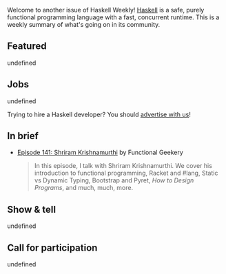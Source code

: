 Welcome to another issue of Haskell Weekly!
[Haskell](https://www.haskell.org) is a safe, purely functional programming language with a fast, concurrent runtime.
This is a weekly summary of what's going on in its community.

## Featured

undefined

## Jobs

undefined

Trying to hire a Haskell developer?
You should [advertise with us](https://haskellweekly.news/advertising.html)!

## In brief

- [Episode 141: Shriram Krishnamurthi](https://www.functionalgeekery.com/episode-141-shriram-krishnamurthi/) by Functional Geekery
  > In this episode, I talk with Shriram Krishnamurthi. We cover his introduction to functional programming, Racket and #lang, Static vs Dynamic Typing, Bootstrap and Pyret, _How to Design Programs_, and much, much, more.

## Show & tell

undefined

## Call for participation

undefined
